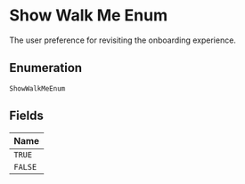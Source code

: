 
# Show Walk Me Enum

The user preference for revisiting the onboarding experience.

## Enumeration

`ShowWalkMeEnum`

## Fields

| Name |
|  --- |
| `TRUE` |
| `FALSE` |

